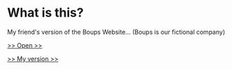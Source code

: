 # What is this?
My friend's version of the Boups Website... (Boups is our fictional company)

[>> Open >>](https://iamthe2ndhuman.github.io/boupssiteemir)

[>> My version >>](https://iamthe2ndhuman.github.io/boupssite)
